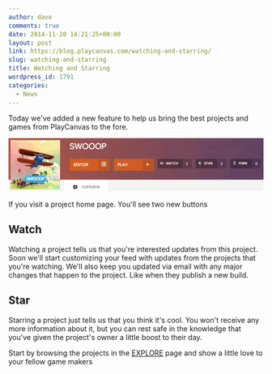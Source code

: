 ```yaml
---
author: dave
comments: true
date: 2014-11-20 14:21:25+00:00
layout: post
link: https://blog.playcanvas.com/watching-and-starring/
slug: watching-and-starring
title: Watching and Starring
wordpress_id: 1791
categories:
  - News
---
```


Today we've added a new feature to help us bring the best projects and games from PlayCanvas to the fore.

[![Project Stars](/assets/media/Overview___Dashboard___swooop___PlayCanvas___3D_HTML5___WebGL_Game_Engine.jpg)](/assets/media/Overview___Dashboard___swooop___PlayCanvas___3D_HTML5___WebGL_Game_Engine.jpg)

If you visit a project home page. You'll see two new buttons

## Watch

Watching a project tells us that you're interested updates from this project. Soon we'll start customizing your feed with updates from the projects that you're watching. We'll also keep you updated via email with any major changes that happen to the project. Like when they publish a new build.

## Star

Starring a project just tells us that you think it's cool. You won't receive any more information about it, but you can rest safe in the knowledge that you've given the project's owner a little boost to their day.

Start by browsing the projects in the [EXPLORE](https://playcanvas.com/play) page and show a little love to your fellow game makers
